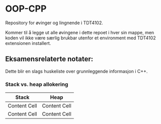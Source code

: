 # OOP-CPP
Repository for øvinger og lingnende i TDT4102.

Kommer til å legge ut alle øvingene i dette repoet i hver sin mappe, men koden vil ikke være særlig brukbar utenfor et environment med TDT4102 extensionen installert.

## Eksamensrelaterte notater:
Dette blir en slags huskeliste over grunnleggende informasjon i C++.

### Stack vs. heap allokering

| Stack  | Heap |
| ------------- | ------------- |
| Content Cell  | Content Cell  |
| Content Cell  | Content Cell  |
